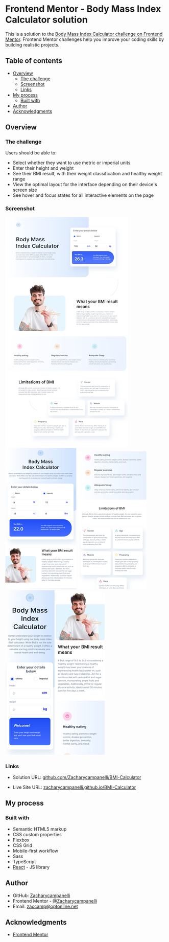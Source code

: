 # Frontend Mentor - Body Mass Index Calculator solution

This is a solution to the [Body Mass Index Calculator challenge on Frontend Mentor](https://www.frontendmentor.io/challenges/body-mass-index-calculator-brrBkfSz1T). Frontend Mentor challenges help you improve your coding skills by building realistic projects.

## Table of contents

- [Overview](#overview)
  - [The challenge](#the-challenge)
  - [Screenshot](#screenshot)
  - [Links](#links)
- [My process](#my-process)
  - [Built with](#built-with)
- [Author](#author)
- [Acknowledgments](#acknowledgments)


## Overview

### The challenge

Users should be able to:

- Select whether they want to use metric or imperial units
- Enter their height and weight
- See their BMI result, with their weight classification and healthy weight range
- View the optimal layout for the interface depending on their device's screen size
- See hover and focus states for all interactive elements on the page

### Screenshot

![](./public/Desktop.jpg)  
![](./public/Tablet-1.png)
![](./public/Tablet-2.png)  
![](./public/Mobile-1.png)
![](./public/Mobile-2.png)

### Links

- Solution URL: [github.com/Zacharycampanelli/BMI-Calculator](https://github.com/Zacharycampanelli/BMI-Calculator)

- Live Site URL: [zacharycampanelli.github.io/BMI-Calculator](https://zacharycampanelli.github.io/BMI-Calculator/)

## My process

### Built with

- Semantic HTML5 markup
- CSS custom properties
- Flexbox
- CSS Grid
- Mobile-first workflow
- Sass
- TypeScript
- [React](https://reactjs.org/) - JS library

## Author

- GitHub: [Zacharycampanelli](https://github.com/Zacharycampanelli)
- Frontend Mentor - [@Zacharycampanelli](https://www.frontendmentor.io/profile/Zacharycampanelli)
- Email: [zaccamp@optonline.net](mailto:zaccamp@optonline.net)

## Acknowledgments

- [Frontend Mentor](https://www.frontendmentor.io)
